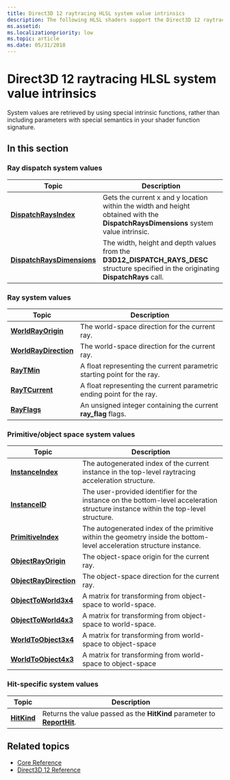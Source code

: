 ```yaml
---
title: Direct3D 12 raytracing HLSL system value intrinsics
description: The following HLSL shaders support the Direct3D 12 raytracing pipeline.
ms.assetid: 
ms.localizationpriority: low
ms.topic: article
ms.date: 05/31/2018
---
```


# Direct3D 12 raytracing HLSL system value intrinsics

System values are retrieved by using special intrinsic functions, rather than including parameters with special semantics in your shader function signature. 

## In this section

### Ray dispatch system values

| Topic | Description |
|-|-|
| [**DispatchRaysIndex**](dispatchraysindex.md) | Gets the current x and y location within the width and height obtained with the **DispatchRaysDimensions** system value intrinsic. |
| [**DispatchRaysDimensions**](dispatchraysdimensions.md) | The width, height and depth values from the **D3D12\_DISPATCH\_RAYS\_DESC** structure specified in the originating **DispatchRays** call. |

### Ray system values

| Topic | Description |
|-|-|
| [**WorldRayOrigin**](worldrayorigin.md) | The world-space direction for the current ray. |
| [**WorldRayDirection**](worldraydirection.md) | The world-space direction for the current ray. |
| [**RayTMin**](raytmin.md) | A float representing the current parametric starting point for the ray. |
| [**RayTCurrent**](raytcurrent.md) | A float representing the current parametric ending point for the ray.  |
| [**RayFlags**](rayflags.md) | An unsigned integer containing the current **ray_flag** flags. |

### Primitive/object space system values

| Topic | Description |
|-|-|
| [**InstanceIndex**](instanceindex.md) | The autogenerated index of the current instance in the top-level raytracing acceleration structure. |
| [**InstanceID**](instanceid.md) | The user-provided identifier for the instance on the bottom-level acceleration structure instance within the top-level structure. |
| [**PrimitiveIndex**](primitiveindex.md) | The autogenerated index of the primitive within the geometry inside the bottom-level acceleration structure instance. |
| [**ObjectRayOrigin**](objectrayorigin.md) | The object-space origin for the current ray. |
| [**ObjectRayDirection**](objectraydirection.md) | The object-space direction for the current ray. |
| [**ObjectToWorld3x4**](objecttoworld3x4.md) | A matrix for transforming from object-space to world-space. |
| [**ObjectToWorld4x3**](objecttoworld4x3.md) | A matrix for transforming from object-space to world-space. |
| [**WorldToObject3x4**](worldtoobject3x4.md) | A matrix for transforming from world-space to object-space |
| [**WorldToObject4x3**](worldtoobject4x3.md) | A matrix for transforming from world-space to object-space |
### Hit-specific system values

| Topic | Description |
|-|-|
| [**HitKind**](hitkind.md) | Returns the value passed as the **HitKind** parameter to [**ReportHit**](reporthit-function.md). |

## Related topics

* [Core Reference](direct3d-12-core-reference.md)
* [Direct3D 12 Reference](direct3d-12-reference.md)